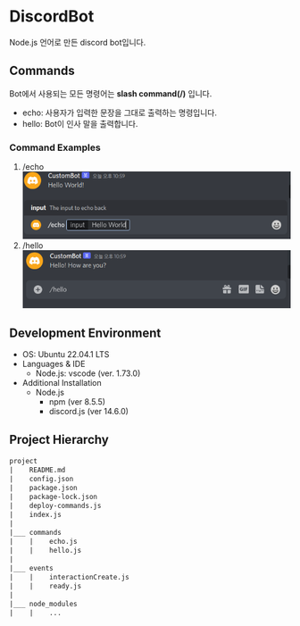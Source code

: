 # DiscordBot
Node.js 언어로 만든 discord bot입니다.  
## Commands
Bot에서 사용되는 모든 명령어는 __slash command(/)__ 입니다.
- echo: 사용자가 입력한 문장을 그대로 출력하는 명령입니다.
- hello: Bot이 인사 말을 출력합니다.
### Command Examples
1. /echo  
![execute /echo](./images/echo.png)
2. /hello  
![execute /hello](./images/hello.png)

## Development Environment
- OS: Ubuntu 22.04.1 LTS
- Languages & IDE
    - Node.js: vscode (ver. 1.73.0)
- Additional Installation
    - Node.js
        - npm (ver 8.5.5)
        - discord.js (ver 14.6.0)

## Project Hierarchy
```
project
|    README.md
|    config.json
|    package.json
|    package-lock.json
|    deploy-commands.js
|    index.js
|
|___ commands
|    |    echo.js
|    |    hello.js
|
|___ events
|    |    interactionCreate.js
|    |    ready.js
|
|___ node_modules
|    |    ...
```